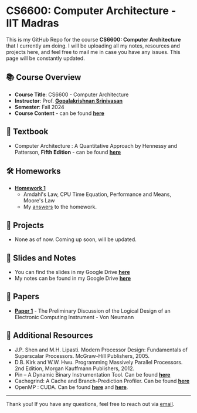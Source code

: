 # **CS6600: Computer Architecture - IIT Madras**

This is my GitHub Repo for the course **CS6600: Computer Architecture** that I currently am doing. I will be uploading all my notes, resources and projects here, and feel free to mail me in case you have any issues. This page will be constantly updated.

## **📚 Course Overview**
- **Course Title**: CS6600 - Computer Architecture
- **Instructor**: Prof. **[Gopalakrishnan Srinivasan](https://scholar.google.com/citations?user=ynJrDpAAAAAJ&hl=en)**
- **Semester**: Fall 2024
- **Course Content** - can be found **[here](http://www.cse.iitm.ac.in/course_details.php?arg=NjM=)**

## **📝 Textbook**
- Computer Architecture : A Quantitative Approach by Hennessy and Patterson, **Fifth Edition** - can be found **[here](http://acs.pub.ro/~cpop/SMPA/Computer%20Architecture%20A%20Quantitative%20Approach%20(5th%20edition).pdf)**


## **🛠️ Homeworks**
- **[Homework 1](https://drive.google.com/file/d/1gxVQ3fxYYu5ggrBQejgv5sPnm41oBIrU/view?usp=drive_link)**
  - Amdahl's Law, CPU Time Equation, Performance and Means, Moore's Law
  - My [answers](https://drive.google.com/file/d/1C71sioUvfRPWgVDueMGomFrpThHpYi25/view?usp=drive_link) to the homework.
    
## **🚀 Projects**
- None as of now. Coming up soon, will be updated.

## **📂 Slides and Notes**
- You can find the slides in my Google Drive **[here](https://drive.google.com/drive/folders/1R4hWYwcKXZKt51-meL6H6hW9mYUvfDK9?usp=drive_link)**
- My notes can be found in my Google Drive **[here](https://drive.google.com/drive/folders/1_sHxEyILxeqcJVAIcWvBLsf14LqJd_Dq?usp=drive_link)**

## **📄 Papers**
- **[Paper 1](https://drive.google.com/file/d/1JhBlhvr8e-pXiORUmIpEvd-Ezcb3zhSl/view?usp=drive_link)** - The Preliminary Discussion of the Logical Design of an Electronic Computing Instrument - Von Neumann

## **🔗 Additional Resources**
- J.P. Shen and M.H. Lipasti. Modern Processor Design: Fundamentals of  Superscalar Processors. McGraw-Hill Publishers, 2005.
- D.B. Kirk and W.W. Hwu. Programming Massively Parallel Processors. 2nd  Edition, Morgan Kauffmann Publishers, 2012.
- Pin – A Dynamic Binary Instrumentation Tool. Can be found **[here](https://software.intel.com/en-us/articles/pin-a-dynamic-binary-instrumentation-tool)**
- Cachegrind: A Cache and Branch-Prediction Profiler. Can be found **[here](http://valgrind.org/docs/manual/cg-manual.html)**
- OpenMP : CUDA. Can be found **[here](https://developer.nvidia.com/cuda-zone)** and **[here](www.openmp.org)**.

---

Thank you! If you have any questions, feel free to reach out via [email](ep23b031@smail.iitm.ac.in).
